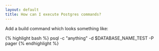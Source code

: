 ```yaml
---
layout: default
title: How can I execute Postgres commands?
---
```


Add a build command which looks something like:

{% highlight bash %}
psql -c "anything" -d $DATABASE_NAME_TEST -P pager
{% endhighlight %}
